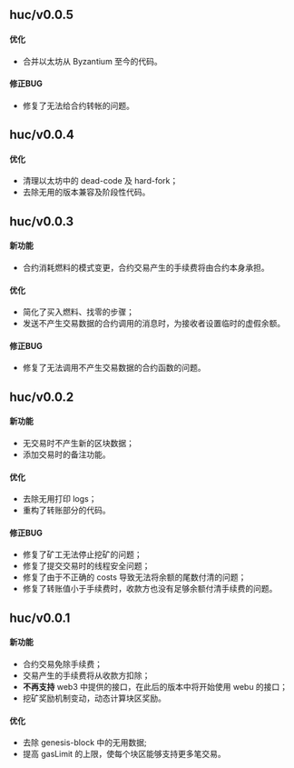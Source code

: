 ## huc/v0.0.5

#### 优化

- 合并以太坊从 Byzantium 至今的代码。

#### 修正BUG

- 修复了无法给合约转帐的问题。

## huc/v0.0.4

#### 优化

- 清理以太坊中的 dead-code 及 hard-fork；
- 去除无用的版本兼容及阶段性代码。

## huc/v0.0.3

#### 新功能

- 合约消耗燃料的模式变更，合约交易产生的手续费将由合约本身承担。

#### 优化

- 简化了买入燃料、找零的步骤；
- 发送不产生交易数据的合约调用的消息时，为接收者设置临时的虚假余额。

#### 修正BUG

- 修复了无法调用不产生交易数据的合约函数的问题。

## huc/v0.0.2

#### 新功能

- 无交易时不产生新的区块数据；
- 添加交易时的备注功能。

#### 优化

- 去除无用打印 logs；
- 重构了转账部分的代码。

#### 修正BUG

- 修复了矿工无法停止挖矿的问题；
- 修复了提交交易时的线程安全问题；
- 修复了由于不正确的 costs 导致无法将余额的尾数付清的问题；
- 修复了转账值小于手续费时，收款方也没有足够余额付清手续费的问题。

## huc/v0.0.1

#### 新功能

- 合约交易免除手续费；
- 交易产生的手续费将从收款方扣除；
- **不再支持** web3 中提供的接口，在此后的版本中将开始使用 webu 的接口；
- 挖矿奖励机制变动，动态计算块区奖励。

#### 优化

- 去除 genesis-block 中的无用数据;
- 提高 gasLimit 的上限，使每个块区能够支持更多笔交易。
